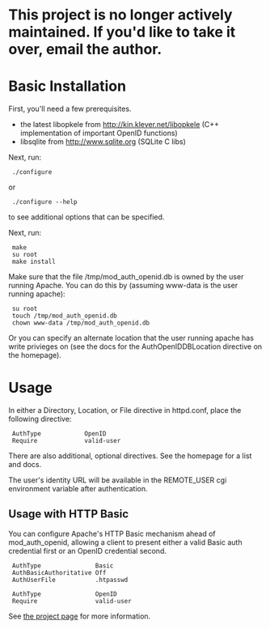 # **This project is no longer actively maintained.  If you'd like to take it over, email the author.**

# Basic Installation

First, you'll need a few prerequisites.

 * the latest libopkele from http://kin.klever.net/libopkele (C++ implementation of important OpenID functions)
 * libsqlite from http://www.sqlite.org (SQLite C libs)

Next, run:

     ./configure

or 

     ./configure --help

to see additional options that can be specified.

Next, run:

     make
     su root
     make install

Make sure that the file /tmp/mod_auth_openid.db is owned by the user running Apache.
You can do this by (assuming www-data is the user running apache):

     su root
     touch /tmp/mod_auth_openid.db
     chown www-data /tmp/mod_auth_openid.db

Or you can specify an alternate location that the user running apache has write 
privieges on (see the docs for the AuthOpenIDDBLocation directive on the homepage).


# Usage
In either a Directory, Location, or File directive in httpd.conf, place the following directive:

     AuthType            OpenID
     Require             valid-user

There are also additional, optional directives.  See the homepage for a list and docs.

The user's identity URL will be available in the REMOTE_USER cgi environment variable after 
authentication.

## Usage with HTTP Basic
You can configure Apache's HTTP Basic mechanism ahead of mod_auth_openid, allowing a client
to present either a valid Basic auth credential first or an OpenID credential second.

     AuthType               Basic
     AuthBasicAuthoritative Off
     AuthUserFile           .htpasswd
    
     AuthType               OpenID
     Require                valid-user


See [the project page](http://findingscience.com/mod_auth_openid) for more information.
